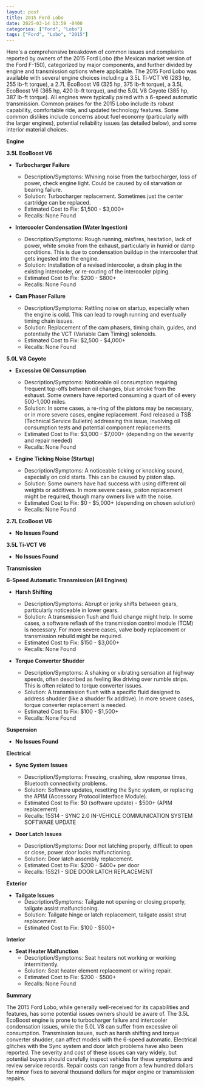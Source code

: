 ```yaml
---
layout: post
title: 2015 Ford Lobo
date: 2025-03-14 13:59 -0400
categories: ["Ford", "Lobo"]
tags: ["Ford", "Lobo", "2015"]
---
```

Here's a comprehensive breakdown of common issues and complaints reported by owners of the 2015 Ford Lobo (the Mexican market version of the Ford F-150), categorized by major components, and further divided by engine and transmission options where applicable. The 2015 Ford Lobo was available with several engine choices including a 3.5L Ti-VCT V6 (283 hp, 255 lb-ft torque), a 2.7L EcoBoost V6 (325 hp, 375 lb-ft torque), a 3.5L EcoBoost V6 (365 hp, 420 lb-ft torque), and the 5.0L V8 Coyote (385 hp, 387 lb-ft torque). All engines were typically paired with a 6-speed automatic transmission. Common praises for the 2015 Lobo include its robust capability, comfortable ride, and updated technology features. Some common dislikes include concerns about fuel economy (particularly with the larger engines), potential reliability issues (as detailed below), and some interior material choices.

**Engine**

**3.5L EcoBoost V6**

*   **Turbocharger Failure**
    *   Description/Symptoms: Whining noise from the turbocharger, loss of power, check engine light. Could be caused by oil starvation or bearing failure.
    *   Solution: Turbocharger replacement. Sometimes just the center cartridge can be replaced.
    *   Estimated Cost to Fix: $1,500 - $3,000+
    *   Recalls: None Found

*   **Intercooler Condensation (Water Ingestion)**
    *   Description/Symptoms: Rough running, misfires, hesitation, lack of power, white smoke from the exhaust, particularly in humid or damp conditions. This is due to condensation buildup in the intercooler that gets ingested into the engine.
    *   Solution: Installation of a revised intercooler, a drain plug in the existing intercooler, or re-routing of the intercooler piping.
    *   Estimated Cost to Fix: $200 - $800+
    *   Recalls: None Found

*   **Cam Phaser Failure**
    *   Description/Symptoms: Rattling noise on startup, especially when the engine is cold. This can lead to rough running and eventually timing chain issues.
    *   Solution: Replacement of the cam phasers, timing chain, guides, and potentially the VCT (Variable Cam Timing) solenoids.
    *   Estimated Cost to Fix: $2,500 - $4,000+
    *   Recalls: None Found

**5.0L V8 Coyote**

*   **Excessive Oil Consumption**
    *   Description/Symptoms: Noticeable oil consumption requiring frequent top-offs between oil changes, blue smoke from the exhaust. Some owners have reported consuming a quart of oil every 500-1,000 miles.
    *   Solution: In some cases, a re-ring of the pistons may be necessary, or in more severe cases, engine replacement. Ford released a TSB (Technical Service Bulletin) addressing this issue, involving oil consumption tests and potential component replacements.
    *   Estimated Cost to Fix: $3,000 - $7,000+ (depending on the severity and repair needed)
    *   Recalls: None Found

*   **Engine Ticking Noise (Startup)**
    *   Description/Symptoms: A noticeable ticking or knocking sound, especially on cold starts. This can be caused by piston slap.
    *   Solution: Some owners have had success with using different oil weights or additives. In more severe cases, piston replacement might be required, though many owners live with the noise.
    *   Estimated Cost to Fix: $0 - $5,000+ (depending on chosen solution)
    *   Recalls: None Found

**2.7L EcoBoost V6**

*   **No Issues Found**

**3.5L Ti-VCT V6**

*   **No Issues Found**

**Transmission**

**6-Speed Automatic Transmission (All Engines)**

*   **Harsh Shifting**
    *   Description/Symptoms: Abrupt or jerky shifts between gears, particularly noticeable in lower gears.
    *   Solution: A transmission flush and fluid change might help. In some cases, a software reflash of the transmission control module (TCM) is necessary. For more severe cases, valve body replacement or transmission rebuild might be required.
    *   Estimated Cost to Fix: $150 - $3,000+
    *   Recalls: None Found

*   **Torque Converter Shudder**
    *   Description/Symptoms: A shaking or vibrating sensation at highway speeds, often described as feeling like driving over rumble strips. This is often related to torque converter issues.
    *   Solution: A transmission flush with a specific fluid designed to address shudder (like a shudder fix additive). In more severe cases, torque converter replacement is needed.
    *   Estimated Cost to Fix: $100 - $1,500+
    *   Recalls: None Found

**Suspension**

*   **No Issues Found**

**Electrical**

*   **Sync System Issues**
    *   Description/Symptoms: Freezing, crashing, slow response times, Bluetooth connectivity problems.
    *   Solution: Software updates, resetting the Sync system, or replacing the APIM (Accessory Protocol Interface Module).
    *   Estimated Cost to Fix: $0 (software update) - $500+ (APIM replacement)
    *   Recalls: 15S14 - SYNC 2.0 IN-VEHICLE COMMUNICATION SYSTEM SOFTWARE UPDATE

*   **Door Latch Issues**
    *   Description/Symptoms: Door not latching properly, difficult to open or close, power door locks malfunctioning.
    *   Solution: Door latch assembly replacement.
    *   Estimated Cost to Fix: $200 - $400+ per door
    *   Recalls: 15S21 - SIDE DOOR LATCH REPLACEMENT

**Exterior**

*   **Tailgate Issues**
    *   Description/Symptoms: Tailgate not opening or closing properly, tailgate assist malfunctioning.
    *   Solution: Tailgate hinge or latch replacement, tailgate assist strut replacement.
    *   Estimated Cost to Fix: $100 - $500+

**Interior**

*   **Seat Heater Malfunction**
    * Description/Symptoms: Seat heaters not working or working intermittently.
    * Solution: Seat heater element replacement or wiring repair.
    * Estimated Cost to Fix: $200 - $500+
    * Recalls: None Found

**Summary**

The 2015 Ford Lobo, while generally well-received for its capabilities and features, has some potential issues owners should be aware of. The 3.5L EcoBoost engine is prone to turbocharger failure and intercooler condensation issues, while the 5.0L V8 can suffer from excessive oil consumption. Transmission issues, such as harsh shifting and torque converter shudder, can affect models with the 6-speed automatic. Electrical glitches with the Sync system and door latch problems have also been reported. The severity and cost of these issues can vary widely, but potential buyers should carefully inspect vehicles for these symptoms and review service records. Repair costs can range from a few hundred dollars for minor fixes to several thousand dollars for major engine or transmission repairs.

